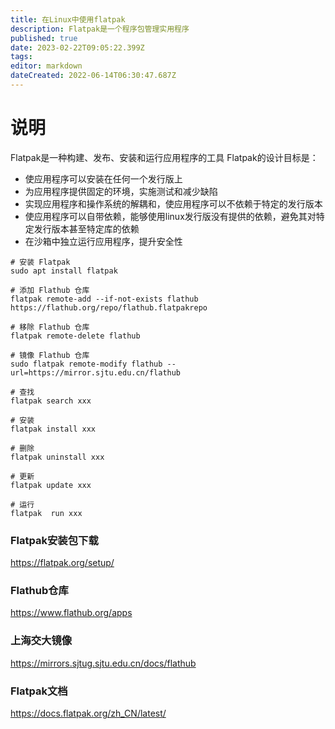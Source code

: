 ```yaml
---
title: 在Linux中使用flatpak
description: Flatpak是一个程序包管理实用程序
published: true
date: 2023-02-22T09:05:22.399Z
tags: 
editor: markdown
dateCreated: 2022-06-14T06:30:47.687Z
---
```


# 说明
Flatpak是一种构建、发布、安装和运行应用程序的工具
Flatpak的设计目标是：
* 使应用程序可以安装在任何一个发行版上
* 为应用程序提供固定的环境，实施测试和减少缺陷
* 实现应用程序和操作系统的解耦和，使应用程序可以不依赖于特定的发行版本
* 使应用程序可以自带依赖，能够使用linux发行版没有提供的依赖，避免其对特定发行版本甚至特定库的依赖
* 在沙箱中独立运行应用程序，提升安全性

```
# 安装 Flatpak
sudo apt install flatpak

# 添加 Flathub 仓库
flatpak remote-add --if-not-exists flathub https://flathub.org/repo/flathub.flatpakrepo

# 移除 Flathub 仓库
flatpak remote-delete flathub

# 镜像 Flathub 仓库
sudo flatpak remote-modify flathub --url=https://mirror.sjtu.edu.cn/flathub

# 查找
flatpak search xxx

# 安装
flatpak install xxx

# 删除
flatpak uninstall xxx

# 更新
flatpak update xxx

# 运行
flatpak  run xxx

```

### Flatpak安装包下载
https://flatpak.org/setup/

### Flathub仓库
https://www.flathub.org/apps

### 上海交大镜像
https://mirrors.sjtug.sjtu.edu.cn/docs/flathub

### Flatpak文档
https://docs.flatpak.org/zh_CN/latest/